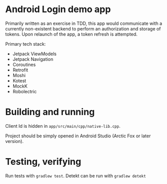 # Android Login demo app

Primarily written as an exercise in TDD, this app would communicate with a currently non-existent backend to perform an authorization and
storage of tokens. Upon relaunch of the app, a token refresh is attempted.

Primary tech stack:

- Jetpack ViewModels
- Jetpack Navigation
- Coroutines
- Retrofit
- Moshi
- Kotest
- MockK
- Robolectric

# Building and running

Client Id is hidden in `app/src/main/cpp/native-lib.cpp`.

Project should be simply opened in Android Studio (Arctic Fox or later version).

# Testing, verifying

Run tests with `gradlew test`. Detekt can be run with `gradlew detekt`